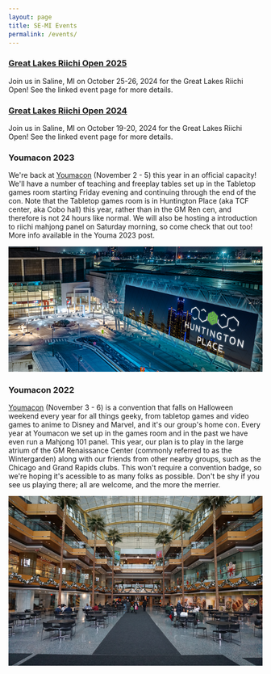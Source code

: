 ```yaml
---
layout: page
title: SE-MI Events
permalink: /events/
---
```


### [Great Lakes Riichi Open 2025](https://semiriichi.github.io/GLRO-2025/)

Join us in Saline, MI on October 25-26, 2024 for the Great Lakes Riichi Open! See the linked event page for more details.

### [Great Lakes Riichi Open 2024](https://semiriichi.github.io/GLRO-2024/)

Join us in Saline, MI on October 19-20, 2024 for the Great Lakes Riichi Open! See the linked event page for more details.

### Youmacon 2023

We're back at [Youmacon](https://www.youmacon.com/) (November 2 - 5) this year in an official capacity! We'll have a number of teaching and freeplay tables set up in the Tabletop games room starting Friday evening and continuing through the end of the con. Note that the Tabletop games room is in Huntington Place (aka TCF center, aka Cobo hall) this year, rather than in the GM Ren cen, and therefore is not 24 hours like normal. We will also be hosting a introduction to riichi mahjong panel on Saturday morning, so come check that out too! More info available in the Youma 2023 post.

<img class="centerAlign" src="https://raw.githubusercontent.com/semiriichi/semiriichi.github.io/master/images/events/huntington.png"/>

### Youmacon 2022

[Youmacon](https://www.youmacon.com/) (November 3 - 6) is a convention that falls on Halloween weekend every year for all things geeky, from tabletop games and video games to anime to Disney and Marvel, and it's our group's home con. Every year at Youmacon we set up in the games room and in the past we have even run a Mahjong 101 panel. This year, our plan is to play in the large atrium of the GM Renaissance Center (commonly referred to as the Wintergarden) along with our friends from other nearby groups, such as the Chicago and Grand Rapids clubs. This won't require a convention badge, so we're hoping it's acessible to as many folks as possible. Don't be shy if you see us playing there; all are welcome, and the more the merrier.

<img class="centerAlign" src="https://raw.githubusercontent.com/semiriichi/semiriichi.github.io/master/images/events/RenCen_Wintergarden.png"/>
